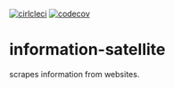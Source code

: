 [![cirlcleci](https://circleci.com/gh/LegendOfGIT/information-satellite/tree/develop.svg?style=svg)](https://circleci.com/gh/LegendOfGIT/information-satellite/tree/develop)
[![codecov](https://codecov.io/gh/LegendOfGIT/information-satellite/branch/develop/graph/badge.svg)](https://codecov.io/gh/LegendOfGIT/information-satellite/branch/develop)

# information-satellite
scrapes information from websites.
